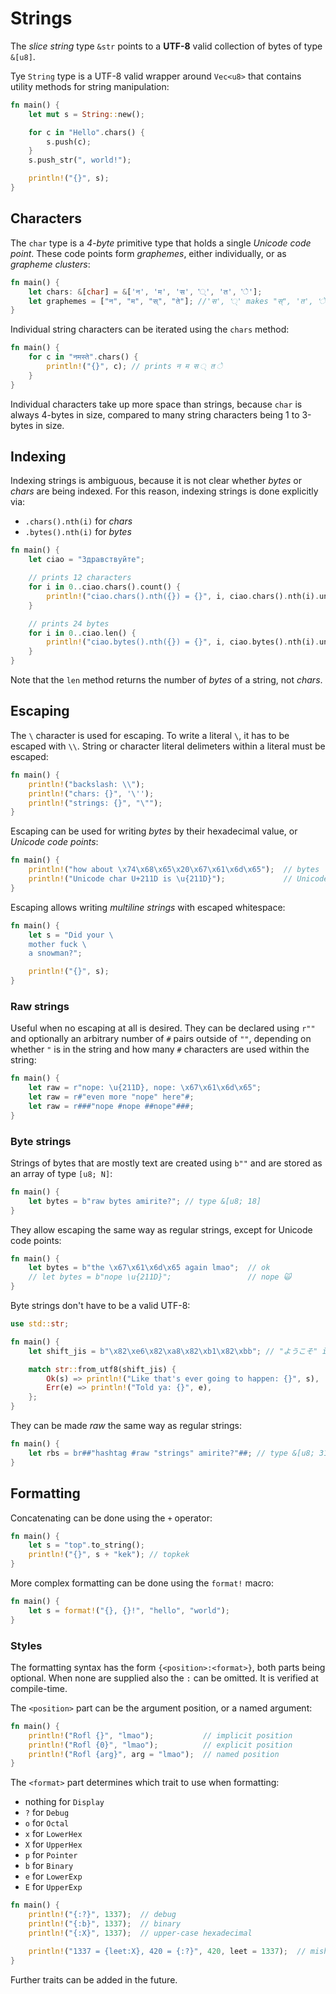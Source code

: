 # Strings

The _slice string_ type `&str` points to a **UTF-8** valid collection of bytes
of type `&[u8]`.

Tye `String` type is a UTF-8 valid wrapper around `Vec<u8>` that contains
utility methods for string manipulation:

```rust
fn main() {
    let mut s = String::new();

    for c in "Hello".chars() {
        s.push(c);
    }
    s.push_str(", world!");

    println!("{}", s);
}
```

## Characters

The `char` type is a _4-byte_ primitive type that holds a single _Unicode code
point_. These code points form _graphemes_, either individually, or as
_grapheme clusters_:

```rust
fn main() {
    let chars: &[char] = &['न', 'म', 'स', '्', 'त', 'े'];
    let graphemes = ["न", "म", "स्", "ते"]; //'स', '्' makes "स्", 'त', 'े' makes "ते"
}
```

Individual string characters can be iterated using the `chars` method:

```rust
fn main() {
    for c in "नमस्ते".chars() {
        println!("{}", c); // prints न म स ् त े
    }
}
```

Individual characters take up more space than strings, because `char` is always
4-bytes in size, compared to many string characters being 1 to 3-bytes in size.

## Indexing

Indexing strings is ambiguous, because it is not clear whether _bytes_ or
_chars_ are being indexed. For this reason, indexing strings is done explicitly
via:

- `.chars().nth(i)` for _chars_
- `.bytes().nth(i)` for _bytes_

```rust
fn main() {
    let ciao = "Здравствуйте";

    // prints 12 characters
    for i in 0..ciao.chars().count() {
        println!("ciao.chars().nth({}) = {}", i, ciao.chars().nth(i).unwrap());
    }

    // prints 24 bytes
    for i in 0..ciao.len() {
        println!("ciao.bytes().nth({}) = {}", i, ciao.bytes().nth(i).unwrap());
    }
}
```

Note that the `len` method returns the number of _bytes_ of a string, not
_chars_.

## Escaping

The ``\`` character is used for escaping. To write a literal ``\``, it has to be
escaped with `\\`. String or character literal delimeters within a literal must
be escaped:

```rust
fn main() {
    println!("backslash: \\");
    println!("chars: {}", '\'');
    println!("strings: {}", "\"");
}
```

Escaping can be used for writing _bytes_ by their hexadecimal value, or _Unicode
code points_:

```rust
fn main() {
    println!("how about \x74\x68\x65\x20\x67\x61\x6d\x65");  // bytes
    println!("Unicode char U+211D is \u{211D}");             // Unicode
}
```

Escaping allows writing _multiline strings_ with escaped whitespace:

```rust
fn main() {
    let s = "Did your \
    mother fuck \
    a snowman?";

    println!("{}", s);
}
```

### Raw strings

Useful when no escaping at all is desired. They can be declared using `r""` and
optionally an arbitrary number of `#` pairs outside of `""`, depending on
whether `"` is in the string and how many `#` characters are used within the
string:

```rust
fn main() {
    let raw = r"nope: \u{211D}, nope: \x67\x61\x6d\x65";
    let raw = r#"even more "nope" here"#;
    let raw = r###"nope #nope ##nope"###;
}
```

### Byte strings

Strings of bytes that are mostly text are created using `b""` and are stored as
an array of type `[u8; N]`:

```rust
fn main() {
    let bytes = b"raw bytes amirite?"; // type &[u8; 18]
}
```

They allow escaping the same way as regular strings, except for Unicode code
points:

```rust
fn main() {
    let bytes = b"the \x67\x61\x6d\x65 again lmao";  // ok
    // let bytes = b"nope \u{211D}";                 // nope 🙀
}
```

Byte strings don't have to be a valid UTF-8:

```rust
use std::str;

fn main() {
    let shift_jis = b"\x82\xe6\x82\xa8\x82\xb1\x82\xbb"; // "ようこそ" in SHIFT-JIS

    match str::from_utf8(shift_jis) {
        Ok(s) => println!("Like that's ever going to happen: {}", s),
        Err(e) => println!("Told ya: {}", e),
    };
}
```

They can be made _raw_ the same way as regular strings:

```rust
fn main() {
    let rbs = br##"hashtag #raw "strings" amirite?"##; // type &[u8; 31]
}
```

## Formatting

Concatenating can be done using the `+` operator:

```rust
fn main() {
    let s = "top".to_string();
    println!("{}", s + "kek"); // topkek
}
```

More complex formatting can be done using the `format!` macro:

```rust
fn main() {
    let s = format!("{}, {}!", "hello", "world");
}
```

### Styles

The formatting syntax has the form `{<position>:<format>}`, both parts being
optional. When none are supplied also the `:` can be omitted. It is verified at
compile-time.

The `<position>` part can be the argument position, or a named argument:

```rust
fn main() {
    println!("Rofl {}", "lmao");           // implicit position
    println!("Rofl {0}", "lmao");          // explicit position
    println!("Rofl {arg}", arg = "lmao");  // named position
}
```

The `<format>` part determines which trait to use when formatting:

- nothing for `Display`
- `?` for `Debug`
- `o` for `Octal`
- `x` for `LowerHex`
- `X` for `UpperHex`
- `p` for `Pointer`
- `b` for `Binary`
- `e` for `LowerExp`
- `E` for `UpperExp`

```rust
fn main() {
    println!("{:?}", 1337);  // debug
    println!("{:b}", 1337);  // binary
    println!("{:X}", 1337);  // upper-case hexadecimal

    println!("1337 = {leet:X}, 420 = {:?}", 420, leet = 1337);  // mishmash
}
```

Further traits can be added in the future.
